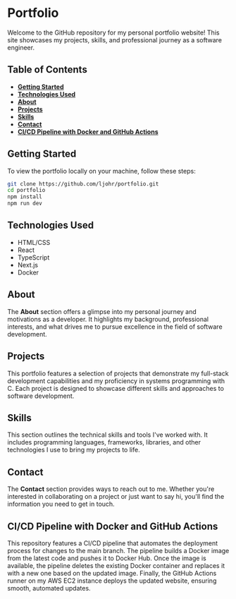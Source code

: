 # Portfolio
Welcome to the GitHub repository for my personal portfolio website! This site showcases my projects, skills, and professional journey as a software engineer. 

## **Table of Contents**

- [**Getting Started**](#getting-started)
- [**Technologies Used**](#technologies-used)
- [**About**](#about)
- [**Projects**](#projects)
- [**Skills**](#skills)
- [**Contact**](#contact)
- [**CI/CD Pipeline with Docker and GitHub Actions**](#cicd-pipeline-with-docker-and-github-actions)

## **Getting Started**

To view the portfolio locally on your machine, follow these steps:

```bash
git clone https://github.com/ljohr/portfolio.git
cd portfolio
npm install
npm run dev
```

## **Technologies Used**
- HTML/CSS
- React
- TypeScript
- Next.js
- Docker

## **About**

The **About** section offers a glimpse into my personal journey and motivations as a developer. It highlights my background, professional interests, and what drives me to pursue excellence in the field of software development.

## **Projects**

This portfolio features a selection of projects that demonstrate my full-stack development capabilities and my proficiency in systems programming with C. Each project is designed to showcase different skills and approaches to software development. 


## **Skills**

This section outlines the technical skills and tools I've worked with. It includes programming languages, frameworks, libraries, and other technologies I use to bring my projects to life.

## **Contact**

The **Contact** section provides ways to reach out to me. Whether you're interested in collaborating on a project or just want to say hi, you'll find the information you need to get in touch.

## **CI/CD Pipeline with Docker and GitHub Actions**
This repository features a CI/CD pipeline that automates the deployment process for changes to the main branch. The pipeline builds a Docker image from the latest code and pushes it to Docker Hub. Once the image is available, the pipeline deletes the existing Docker container and replaces it with a new one based on the updated image. Finally, the GitHub Actions runner on my AWS EC2 instance deploys the updated website, ensuring smooth, automated updates.
